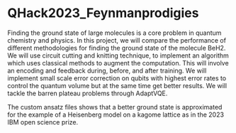 # QHack2023_Feynmanprodigies


Finding the ground state of large molecules is a core problem in quantum chemistry and physics. In this project, we will compare the performance of different methodologies for finding the ground state of the molecule BeH2. We will use circuit cutting and knitting technique, to implement an algorithm which uses classical methods to augment the computation. This will involve an encoding and feedback during, before, and after training.  We will implement small scale error correction on qubits with highest error rates to control the quantum volume but at the same time get better results. We will tackle the barren plateau problems through AdaptVQE.


The custom ansatz files shows that a better ground state is approximated for the example of a Heisenberg model on a kagome lattice as in the 2023 IBM open science prize.
